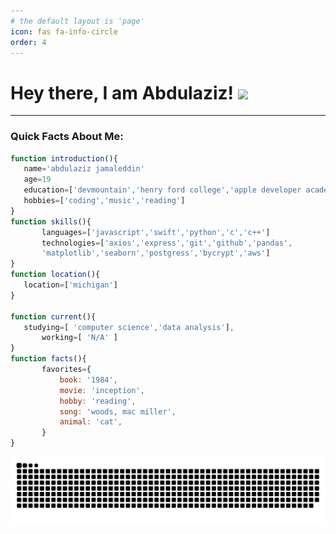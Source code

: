 ```yaml
---
# the default layout is 'page'
icon: fas fa-info-circle
order: 4
---
```


# Hey there, I am Abdulaziz! <img src="https://media.giphy.com/media/hvRJCLFzcasrR4ia7z/giphy.gif" width="25px">

___
### Quick Facts About Me:

 ```javascript
 function introduction(){  
	name='abdulaziz jamaleddin'
	age=19
	education=['devmountain','henry ford college','apple developer academy']
	hobbies=['coding','music','reading']
}
 function skills(){
        languages=['javascript','swift','python','c','c++']
        technologies=['axios','express','git','github','pandas',
        'matplotlib','seaborn','postgress','bycrypt','aws']
 }
 function location(){
	location=['michigan']
}

 function current(){
	studying=[ 'computer science','data analysis'],
        working=[ 'N/A' ]
}
 function facts(){
        favorites={
            book: '1984',
            movie: 'inception',
            hobby: 'reading',
            song: 'woods, mac miller',
            animal: 'cat',
        }
}
```

<img src='/assets/github-user-contribution.svg'>

